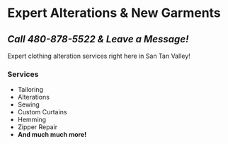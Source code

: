 # Expert Alterations & New Garments
## _Call 480-878-5522 & Leave a Message!_

Expert clothing alteration services right here in San Tan Valley!

### Services

- Tailoring
- Alterations
- Sewing
- Custom Curtains
- Hemming
- Zipper Repair
- **And much much more!**
